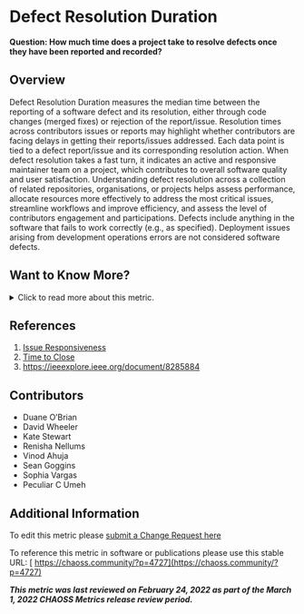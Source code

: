 # Defect Resolution Duration

**Question: How much time does a project take to resolve defects once they have been reported and recorded?**

## Overview

Defect Resolution Duration measures the median time between the reporting of a software defect and its resolution, either through code changes (merged fixes) or rejection of the report/issue.  Resolution times across contributors issues or reports may highlight whether contributors are facing delays in getting their reports/issues addressed.  Each data point is tied to a defect report/issue and its corresponding resolution action.
When defect resolution takes a fast turn, it indicates an active and responsive maintainer team on a project, which contributes to overall software quality and user satisfaction. Understanding defect resolution across a collection of related repositories, organisations, or projects helps assess performance,  allocate resources more effectively to address the most critical issues,  streamline workflows and improve efficiency, and assess the level of contributors engagement and participations. Defects include anything in the software that fails to work correctly (e.g., as specified). Deployment issues arising from development operations errors are not considered software defects.

## Want to Know More?

<span markdown="1"><details>

<summary>Click to read more about this metric.</summary>

### Data Collection Strategies

Collecting issues from an issue tracker, along with corresponding labels, and making a preliminary assessment of whether or not the report reflects an issue.

### Filters

*   Defect resolution tied to a code change, or [change requests](https://chaoss.community/metric-change-requests/)
*   Defect resolution speed measures to indicate the aggregated (average, mean, median) time that transpires between the identification of a defect and its closure via merging a [change requests](https://chaoss.community/metric-change-requests/).
*   Any issue that is labeled as a defect resolution when code is merged into a version available to users (Labels vary by repository).
*   Labels in GitHub, GitLab, Bugzilla, SourceForge, or any other Issue tracking system that indicates the “issue” represents a software defect.
*   Linked issues associated with [change requests](https://chaoss.community/metric-change-requests/), or an indication that no issue is linked to some percentage of [change requests](https://chaoss.community/metric-change-requests/).

### Visualizations

The Four Keys project can be modified to focus on defect resolution and impact.

![Four Key Project](https://github.com/chaoss/wg-risk/blob/main/focus-areas/code-quality/images/defect-resolution-time_four-key-project.png)

Source: This image is sourced from \[Four Keys project] (https://github.com/GoogleCloudPlatform/fourkeys)

![Grimoirelab](https://github.com/chaoss/wg-risk/blob/main/focus-areas/code-quality/images/defect-resolution-time_grimoirelab-api.png)

Grimoirelab can apply defect related filters to change request data.

Source: This image is sourced from [GrimoireLab](https://bit.ly/3vftkc1)

</details></span>

## References

1.  [Issue Responsiveness](https://chaoss.community/metric-issue-response-time/)
2.  [Time to Close](https://chaoss.community/metric-time-to-close/)
3.  <https://ieeexplore.ieee.org/document/8285884>

## Contributors

*   Duane O’Brian
*   David Wheeler
*   Kate Stewart
*   Renisha Nellums
*   Vinod Ahuja
*   Sean Goggins
*   Sophia Vargas
*   Peculiar C Umeh

## Additional Information

To edit this metric please [submit a Change Request here](https://github.com/chaoss/wg-risk/blob/main/focus-areas/code-quality/defect-resolution-duration.md)

To reference this metric in software or publications please use this stable URL: [ https://chaoss.community/?p=4727](https://chaoss.community/?p=4727)

***This metric was last reviewed on February 24, 2022 as part of the March 1, 2022 CHAOSS Metrics release review period.***

<!-- # For groupings in the knowledge base
Context tags: Software 
Keyword tags: risk, defect, resolution, issues, issue, issues open, issues closed, defect resolution, bug
→ 
